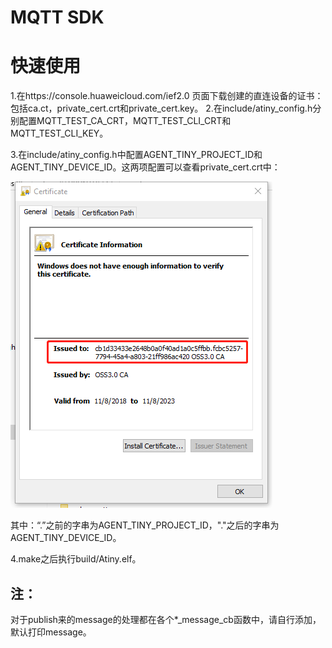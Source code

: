# MQTT SDK
# 快速使用

1.在https://console.huaweicloud.com/ief2.0 页面下载创建的直连设备的证书：包括ca.ct，private_cert.crt和private_cert.key。
2.在include/atiny_config.h分别配置MQTT_TEST_CA_CRT，MQTT_TEST_CLI_CRT和MQTT_TEST_CLI_KEY。

3.在include/atiny_config.h中配置AGENT_TINY_PROJECT_ID和AGENT_TINY_DEVICE_ID。这两项配置可以查看private_cert.crt中：

![](./doc/produceid.png)

其中：“.”之前的字串为AGENT_TINY_PROJECT_ID，"."之后的字串为AGENT_TINY_DEVICE_ID。

4.make之后执行build/Atiny.elf。

## 注：

对于publish来的message的处理都在各个*_message_cb函数中，请自行添加，默认打印message。